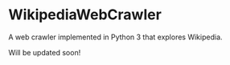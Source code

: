 # WikipediaWebCrawler
A web crawler implemented in Python 3 that explores Wikipedia.

Will be updated soon!
